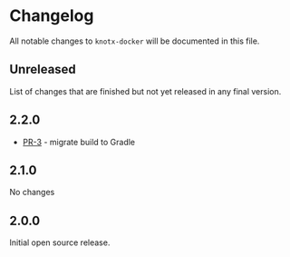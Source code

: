 # Changelog
All notable changes to `knotx-docker` will be documented in this file.

## Unreleased
List of changes that are finished but not yet released in any final version.
                
## 2.2.0
- [PR-3](https://github.com/Knotx/knotx-docker/pull/3) - migrate build to Gradle

## 2.1.0
No changes

## 2.0.0
Initial open source release.
